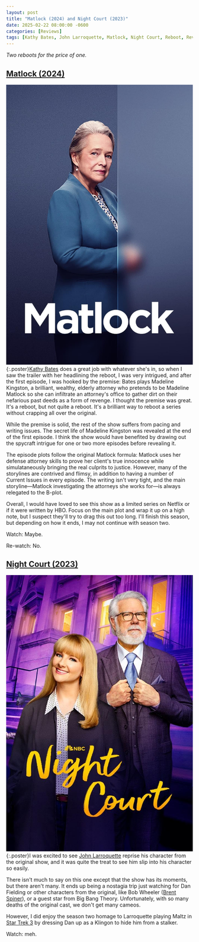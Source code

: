 ```yaml
---
layout: post
title: "Matlock (2024) and Night Court (2023)"
date: 2025-02-22 08:00:00 -0600
categories: [Reviews]
tags: [Kathy Bates, John Larroquette, Matlock, Night Court, Reboot, Review, TV Review]
---
```


*Two reboots for the price of one.*

## [Matlock (2024)](https://www.imdb.com/title/tt26591147/)

![Matlock (2024) Poster](/assets/2025/02/matlock-poster.jpg){:.poster}[Kathy Bates](https://www.imdb.com/name/nm0000870/) does a great job with whatever she's in, so when I saw the trailer with her headlining the reboot, I was very intrigued, and after the first episode, I was hooked by the premise: Bates plays Madeline Kingston, a brilliant, wealthy, elderly attorney who pretends to be Madeline Matlock so she can infiltrate an attorney's office to gather dirt on their nefarious past deeds as a form of revenge. I thought the premise was great. It's a reboot, but not quite a reboot. It's a brilliant way to reboot a series without crapping all over the original.

While the premise is solid, the rest of the show suffers from pacing and writing issues. The secret life of Madeline Kingston was revealed at the end of the first episode. I think the show would have benefited by drawing out the spycraft intrigue for one or two more episodes before revealing it.

The episode plots follow the original Matlock formula: Matlock uses her defense attorney skills to prove her client's true innocence while simulataneously bringing the real culprits to justice. However, many of the storylines are contrived and flimsy, in addition to having a number of Current Issues in every episode. The writing isn't very tight, and the main storyline—Matlock investigating the attorneys she works for—is always relegated to the B-plot.

Overall, I would have loved to see this show as a limited series on Netflix or if it were written by HBO. Focus on the main plot and wrap it up on a high note, but I suspect they'll try to drag this out too long. I'll finish this season, but depending on how it ends, I may not continue with season two.

Watch: Maybe.

Re-watch: No.

## [Night Court (2023)](https://www.imdb.com/title/tt13798316/)

![Night Court (2023) Poster](/assets/2025/02/night-court-poster.jpg){:.poster}I was excited to see [John Larroquette](https://www.imdb.com/name/nm0488662/) reprise his character from the original show, and it was quite the treat to see him slip into his character so easily.

There isn't much to say on this one except that the show has its moments, but there aren't many. It ends up being a nostagia trip just watching for Dan Fielding or other characters from the original, like Bob Wheeler ([Brent Spiner](https://www.imdb.com/name/nm0000653/)), or a guest star from Big Bang Theory. Unfortunately, with so many deaths of the original cast, we don't get many cameos.

However, I did enjoy the season two homage to Larroquette playing Maltz in [Star Trek 3](https://www.imdb.com/title/tt0088170/) by dressing Dan up as a Klingon to hide him from a stalker.

Watch: meh.
